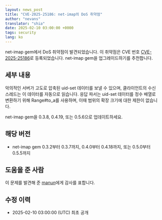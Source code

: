 ```yaml
---
layout: news_post
title: "CVE-2025-25186: net-imap의 DoS 취약점"
author: "nevans"
translator: "shia"
date: 2025-02-10 03:00:00 +0000
tags: security
lang: ko
---
```


net-imap gem에서 DoS 취약점이 발견되었습니다. 이 취약점은 CVE 번호 [CVE-2025-25186](https://www.cve.org/CVERecord?id=CVE-2025-25186)로 등록되었습니다. net-imap gem을 업그레이드하기를 추천합니다.

## 세부 내용

악의적인 서버가 고도로 압축된 uid-set 데이터를 보낼 수 있으며, 클라이언트의 수신 스레드는 이 데이터를  자동으로 읽습니다. 응답 파서는 uid-set 데이터를 정수 배열로 변환하기 위해 Range#to_a를 사용하며, 이때 범위의 확장 크기에 대한 제한이 없습니다.

net-imap gem을 0.3.8, 0.4.19, 또는 0.5.6으로 업데이트하세요.

## 해당 버전

* net-imap gem 0.3.2부터 0.3.7까지, 0.4.0부터 0.4.18까지, 또는 0.5.0부터 0.5.5까지

## 도움을 준 사람

이 문제를 발견해 준 [manun](https://hackerone.com/manun)에게 감사를 표합니다.

## 수정 이력

* 2025-02-10 03:00:00 (UTC) 최초 공개
